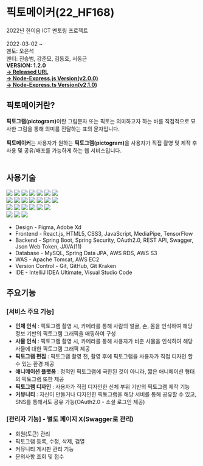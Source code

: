 # **픽토메이커(22_HF168)**
2022년 한이음 ICT 멘토링 프로젝트<br><br>
2022-03-02 ~ <br>
멘토: 오은석<br>
멘티: 진승범, 강준모, 김동호, 서동근<br>
<b>VERSION: 1.2.0</b><br>
<b><a href="https://www.pictomaker.com">-> Released URL</a></b><br>
<b><a href="https://github.com/reidlo5135/ICT2022-picTOMaker-v2.0.0">-> Node-Express.js Version(v2.0.0)</a></b><br>
<b><a href="https://github.com/reidlo5135/ICT2022-picTOMaker-v2.0.0/tree/dev-2.1.0">-> Node-Express.ts Version(v2.1.0)</a></b><br>

## **픽토메이커란?**
<b>픽토그램(pictogram)</b>이란 그림문자 또는 픽토는 의미하고자 하는 바를 직접적으로 묘사한 그림을 통해 의미를 전달하는 표의 문자입니다. <br><br>
<b>픽토메이커</b>는 사용자가 원하는 <b>픽토그램(pictogram)</b>을 사용자가 직접 촬영 및 제작 후 사용 및 공유/배포를 가능하게 하는 웹 서비스입니다. <br><br>

## <b>사용기술</b>
<span><img src="https://img.shields.io/badge/Java-ED8B00?style=for-the-badge&logo=java&logoColor=white">
<img src="https://img.shields.io/badge/SpringBoot-6DB33F?style=for-the-badge&logo=SpringBoot&logoColor=white">
<img src="https://img.shields.io/badge/Spring Security-6DB33F?style=for-the-badge&logo=Spring Security&logoColor=white"></span>
<img src="https://img.shields.io/badge/Swagger-6DB33F?style=for-the-badge&logo=Swagger&logoColor=white"></span>
<img src="https://img.shields.io/badge/JUnit5-25A162?style=for-the-badge&logo=JUnit5&logoColor=white">
<img src="https://img.shields.io/badge/html-E34F26?style=for-the-badge&logo=html5&logoColor=white">
<img src="https://img.shields.io/badge/css-1572B6?style=for-the-badge&logo=css3&logoColor=white"><br>
<img src="https://img.shields.io/badge/JAVASCRIPT-F7DF1E?style=for-the-badge&logo=javascript&logoColor=white">
<img src="https://img.shields.io/badge/react-0769AD?style=for-the-badge&logo=react&logoColor=White">
<img src="https://img.shields.io/badge/git-F05032?style=for-the-badge&logo=git&logoColor=white">
<img src="https://img.shields.io/badge/github-181717?style=for-the-badge&logo=github&logoColor=white">
<img src="https://img.shields.io/badge/git kraken-179287?style=for-the-badge&logo=gitkraken&logoColor=white">
<img src="https://img.shields.io/badge/GRADLE-efefef?style=for-the-badge&logo=gradle&logoColor=white">
<img src="https://img.shields.io/badge/AMAZON AWS-232F3E?style=for-the-badge&logo=amazon AWS&logoColor=white"><br>
<img src="https://img.shields.io/badge/AMAZON rds-527FFF?style=for-the-badge&logo=amazon rds&logoColor=white">
<img src="https://img.shields.io/badge/AMAZON s3-569A31?style=for-the-badge&logo=amazon s3&logoColor=white">
<img src="https://img.shields.io/badge/AMAZON ec2-FF9900?style=for-the-badge&logo=amazon ec2&logoColor=white">
<img src="https://img.shields.io/badge/MySQL-4479A1?style=for-the-badge&logo=MySQL&logoColor=white">
<img src="https://img.shields.io/badge/apache tomcat-F8DC75?style=for-the-badge&logo=apachetomcat&logoColor=white">
<img src="https://img.shields.io/badge/figma-F24E1E?style=for-the-badge&logo=figma&logoColor=white"><br>
<img src="https://img.shields.io/badge/Adobe XD-FF61F6?style=for-the-badge&logo=Adobe XD&logoColor=white">
<img src="https://img.shields.io/badge/Intellij IDEA-000000?style=for-the-badge&logo=IntelliJ Idea&logoColor=white">
<img src="https://img.shields.io/badge/Visual Studio Code-007ACC?style=for-the-badge&logo=Visual Studio Code&logoColor=white"></span>

- Design - Figma, Adobe Xd
- Frontend - React.js, HTML5, CSS3, JavaScript, MediaPipe, TensorFlow
- Backend - Spring Boot, Spring Security, OAuth2.0, REST API, Swagger, Json Web Token, JAVA(11)
- Database - MySQL, Spring Data JPA, AWS RDS, AWS S3
- WAS - Apache Tomcat, AWS EC2
- Version Control - Git, GitHub, Git Kraken
- IDE - IntelliJ IDEA Ultimate, Visual Studio Code

## <b>주요기능</b>

### [서비스 주요 기능]
- <b>인체 인식</b> : 픽토그램 촬영 시, 카메라를 통해 사람의 얼굴, 손, 몸을 인식하여 해당 정보 기반의 픽토그램 그래픽을 매핑하여 구성
- <b>사물 인식</b> : 픽토그램 촬영 시, 카메라를 통해 사용자가 비춘 사물을 인식하여 해당 사물에 대한 픽토그램 그래픽 제공
- <b>픽토그램 편집</b> : 픽토그램 촬영 전, 촬영 후에 픽토그램을 사용자가 직접 디자인 할 수 있는 환경 제공
- <b>애니메이션 플랫폼</b> : 정적인 픽토그램에 국한된 것이 아니라, 짧은 애니메이션 형태의 픽토그램 또한 제공
- <b>픽토그램 디자인</b> : 사용자가 직접 디자인한 신체 부위 기반의 픽토그램 제작 기능
- <b>커뮤니티</b> : 자신이 만들거나 디자인한 픽토그램을 해당 서비를 통해 공유할 수 있고, SNS를 통해서도 공유 가능(OAuth2.0 - 소셜 로그인 제공)


### [관리자 기능] - 별도 페이지 X(Swagger로 관리)
- 회원(토큰) 관리
- 픽토그램 등록, 수정, 삭제, 검열
- 커뮤니티 게시판 관리 기능
- 문의사항 조회 및 접수
